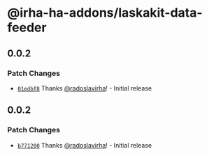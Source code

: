 # @irha-ha-addons/laskakit-data-feeder

## 0.0.2

### Patch Changes

- [`01edbf8`](https://github.com/radoslavirha/ha-addons/commit/01edbf8bb7f43a37513170cbfe055c7c73f65e75) Thanks [@radoslavirha](https://github.com/radoslavirha)! - Initial release

## 0.0.2

### Patch Changes

- [`b771200`](https://github.com/radoslavirha/ha-addons/commit/b771200f366bfdcdddabd85830bb43af71667354) Thanks [@radoslavirha](https://github.com/radoslavirha)! - Initial release
